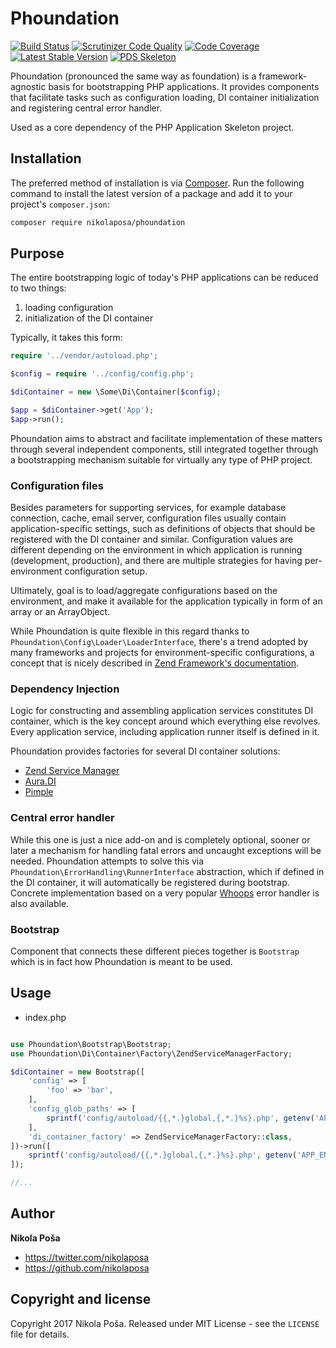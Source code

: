 # Phoundation

[![Build Status](https://travis-ci.org/nikolaposa/phoundation.svg?branch=master)](https://travis-ci.org/nikolaposa/phoundation)
[![Scrutinizer Code Quality](https://scrutinizer-ci.com/g/nikolaposa/phoundation/badges/quality-score.png?b=master)](https://scrutinizer-ci.com/g/nikolaposa/phoundation/?branch=master)
[![Code Coverage](https://scrutinizer-ci.com/g/nikolaposa/phoundation/badges/coverage.png?b=master)](https://scrutinizer-ci.com/g/nikolaposa/phoundation/?branch=master)
[![Latest Stable Version](https://poser.pugx.org/nikolaposa/phoundation/v/stable)](https://packagist.org/packages/nikolaposa/phoundation)
[![PDS Skeleton](https://img.shields.io/badge/pds-skeleton-blue.svg)](https://github.com/php-pds/skeleton)

Phoundation (pronounced the same way as foundation) is a framework-agnostic basis for bootstrapping PHP applications. It provides components that facilitate tasks such as configuration loading, DI container initialization and registering central error handler.

Used as a core dependency of the PHP Application Skeleton project.

## Installation

The preferred method of installation is via [Composer](http://getcomposer.org/). Run the following command to install the latest version of a package and add it to your project's `composer.json`:

```bash
composer require nikolaposa/phoundation
```

## Purpose

The entire bootstrapping logic of today's PHP applications can be reduced to two things:

1. loading configuration
1. initialization of the DI container

Typically, it takes this form:

```php
require '../vendor/autoload.php';

$config = require '../config/config.php';

$diContainer = new \Some\Di\Container($config);

$app = $diContainer->get('App');
$app->run();
```

Phoundation aims to abstract and facilitate implementation of these matters through several independent components, still integrated together through a bootstrapping mechanism suitable for virtually any type of PHP project. 

### Configuration files

Besides parameters for supporting services, for example database connection, cache, email server, configuration files usually contain application-specific settings, such as definitions of objects that should be registered with the DI container and similar. Configuration values are different depending on the environment in which application is running (development, production), and there are multiple strategies for having per-environment configuration setup. 

Ultimately, goal is to load/aggregate configurations based on the environment, and make it available for the application typically in form of an array or an ArrayObject.

While Phoundation is quite flexible in this regard thanks to `Phoundation\Config\Loader\LoaderInterface`, there's a trend adopted by many frameworks and projects for environment-specific configurations, a concept that is nicely described in [Zend Framework's documentation](https://docs.zendframework.com/tutorials/advanced-config/#environment-specific-application-configuration).

### Dependency Injection

Logic for constructing and assembling application services constitutes DI container, which is the key concept around which everything else revolves. Every application service, including application runner itself is defined in it.

Phoundation provides factories for several DI container solutions:

- [Zend Service Manager](https://github.com/zendframework/zend-servicemanager)
- [Aura.DI](https://github.com/auraphp/Aura.Di)
- [Pimple](http://pimple.sensiolabs.org/)

### Central error handler

While this one is just a nice add-on and is completely optional, sooner or later a mechanism for handling fatal errors and uncaught exceptions will be needed. Phoundation attempts to solve this via `Phoundation\ErrorHandling\RunnerInterface` abstraction, which if defined in the DI container, it will automatically be registered during bootstrap. Concrete implementation based on a very popular [Whoops](https://github.com/filp/whoops) error handler is also available.

### Bootstrap

Component that connects these different pieces together is `Bootstrap` which is in fact how Phoundation is meant to be used.

## Usage

* index.php

```php

use Phoundation\Bootstrap\Bootstrap;
use Phoundation\Di\Container\Factory\ZendServiceManagerFactory;

$diContainer = new Bootstrap([
    'config' => [
        'foo' => 'bar',
    ],
    'config_glob_paths' => [
        sprintf('config/autoload/{{,*.}global,{,*.}%s}.php', getenv('APP_ENV') ?: 'local'),
    ],
    'di_container_factory' => ZendServiceManagerFactory::class,
])->run([
    sprintf('config/autoload/{{,*.}global,{,*.}%s}.php', getenv('APP_ENV') ?: 'local'),
]);

//...
```

## Author

**Nikola Poša**

* https://twitter.com/nikolaposa
* https://github.com/nikolaposa

## Copyright and license

Copyright 2017 Nikola Poša. Released under MIT License - see the `LICENSE` file for details.

